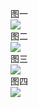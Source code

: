 图一  
![](https://i.imgur.com/AOTlkBK.png)  
图二  
![](https://i.imgur.com/kxiUhFO.png)  
图三  
![](https://i.imgur.com/CS2zIuU.png)  
图四  
![](https://i.imgur.com/Btv8qOl.png)
